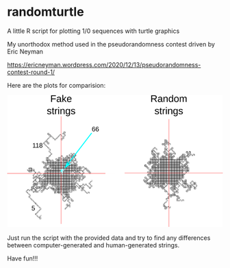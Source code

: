 # randomturtle
A little R script for plotting 1/0 sequences with turtle graphics


My unorthodox method used in the pseudorandomness contest driven by Eric Neyman 

https://ericneyman.wordpress.com/2020/12/13/pseudorandomness-contest-round-1/

Here are the plots for comparision:

![Comparision](/randomvshuman.png)

Just run the script with the provided data and try to find any differences between computer-generated and human-generated strings.

Have fun!!!
